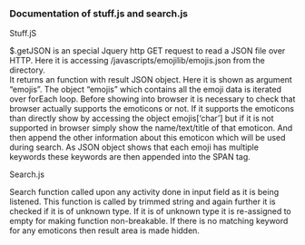 ###  Documentation of stuff.js and search.js

Stuff.jS

$.getJSON is an special Jquery http GET request to read a JSON file over HTTP. 
Here it is accessing /javascripts/emojilib/emojis.json from the directory.  
It returns an function with result JSON object. Here it is shown as argument “emojis”. 
The object “emojis” which contains all the emoji data is iterated over forEach loop. 
Before showing into browser it is necessary to check that browser actually supports the emoticons or not. 
If it supports the emoticons than directly show by accessing the object emojis[‘char’] but if it is not supported in browser simply show the name/text/title of that emoticon. 
And then append the other information about this emoticon which will be used during search. 
As JSON object shows that each emoji has multiple keywords these keywords are then appended into the SPAN tag.


Search.js

Search function called upon any activity done in input field as it is being listened. 
This function is called by trimmed string and again further it is checked if it is of unknown type. 
If it is of unknown type it is re-assigned to empty for making function non-breakable. 
If there is no matching keyword for any emoticons then result area is made hidden.
